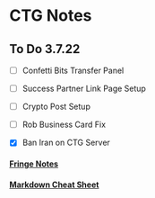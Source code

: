 # CTG Notes

## To Do 3.7.22
- [ ] Confetti Bits Transfer Panel
- [ ] Success Partner Link Page Setup
- [ ] Crypto Post Setup
- [ ] Rob Business Card Fix
- [x] Ban Iran on CTG Server


#### [Fringe Notes](fringe-notes.md)
#### [Markdown Cheat Sheet](markdown-cheatsheet.md)
